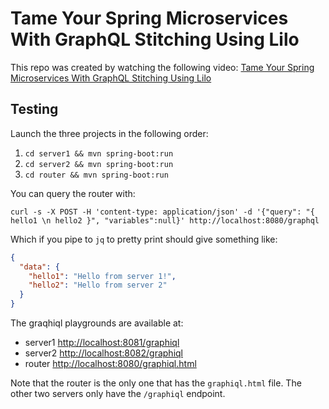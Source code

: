
# Tame Your Spring Microservices With GraphQL Stitching Using Lilo

This repo was created by watching the following video: [Tame Your Spring Microservices With GraphQL Stitching Using Lilo](https://www.youtube.com/watch?v=5GQpxqORlr0)

## Testing

Launch the three projects in the following order:

1. `cd server1 && mvn spring-boot:run`
1. `cd server2 && mvn spring-boot:run`
1. `cd router && mvn spring-boot:run`

You can query the router with: 

```shell
curl -s -X POST -H 'content-type: application/json' -d '{"query": "{ hello1 \n hello2 }", "variables":null}' http://localhost:8080/graphql 
```

Which if you pipe to `jq` to pretty print should give something like: 

```json
{
  "data": {
    "hello1": "Hello from server 1!",
    "hello2": "Hello from server 2"
  }
}
```

The graqhiql playgrounds are available at:

 * server1 [http://localhost:8081/graphiql](http://localhost:8081/graphiql)
 * server2 [http://localhost:8082/graphiql](http://localhost:8082/graphiql)
 * router [http://localhost:8080/graphiql.html](http://localhost:8080/graphiql.html)

Note that the router is the only one that has the `graphiql.html` file. The other two servers only have the `/graphiql` endpoint.
